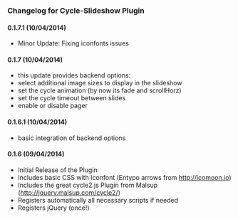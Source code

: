 ### Changelog for Cycle-Slideshow Plugin

#### 0.1.7.1 (10/04/2014)

* Minor Update: Fixing iconfonts issues

#### 0.1.7 (10/04/2014)

* this update provides backend options:
* select additional image sizes to display in the slideshow
* set the cycle animation (by now its fade and scrollHorz)
* set the cycle timeout between slides
* enable or disable pager

#### 0.1.6.1 (10/04/2014)

* basic integration of backend options

#### 0.1.6 (09/04/2014)

* Initial Release of the Plugin
* Includes basic CSS with Iconfont (Entypo arrows from http://icomoon.io)
* Includes the great cycle2.js Plugin from Malsup (http://jquery.malsup.com/cycle2/)
* Registers automatically all necessary scripts if needed
* Registers jQuery (once!)
